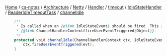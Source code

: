 [Home](https://mengxianbin.github.io) /
[cs-notes](https://mengxianbin.github.io/cs-notes/site) /
[Architecture](https://mengxianbin.github.io/cs-notes/site/Architecture) /
[Netty](https://mengxianbin.github.io/cs-notes/site/Architecture/Netty) /
[Handler](https://mengxianbin.github.io/cs-notes/site/Architecture/Netty/Handler) /
[timeout](https://mengxianbin.github.io/cs-notes/site/Architecture/Netty/Handler/timeout) /
[IdleStateHandler](https://mengxianbin.github.io/cs-notes/site/Architecture/Netty/Handler/timeout/IdleStateHandler) /
[ReaderIdleTimeoutTask](https://mengxianbin.github.io/cs-notes/site/Architecture/Netty/Handler/timeout/IdleStateHandler/ReaderIdleTimeoutTask) /
[channelIdle](https://mengxianbin.github.io/cs-notes/site/Architecture/Netty/Handler/timeout/IdleStateHandler/ReaderIdleTimeoutTask/channelIdle)

```java
    /**
     * Is called when an {@link IdleStateEvent} should be fired. This implementation calls
     * {@link ChannelHandlerContext#fireUserEventTriggered(Object)}.
     */
    protected void channelIdle(ChannelHandlerContext ctx, IdleStateEvent evt) throws Exception {
        ctx.fireUserEventTriggered(evt);
    }
```
    